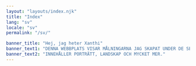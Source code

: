 ```yaml
---
layout: "layouts/index.njk"
title: "Index"
lang: "sv"
locale: "sv"
permalink: "/sv/"

banner_title: "Hej, jag heter Xanthi"
banner_text1: "DENNA WEBBPLATS VISAR MÅLNINGARNA JAG SKAPAT UNDER DE SENASTE 20 ÅREN."
banner_text2: "INNEHÅLLER PORTRÄTT, LANDSKAP OCH MYCKET MER."
---
```

